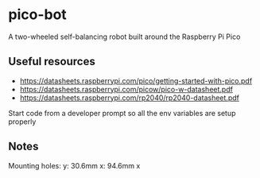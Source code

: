 # pico-bot
A two-wheeled self-balancing robot built around the Raspberry Pi Pico

## Useful resources
* https://datasheets.raspberrypi.com/pico/getting-started-with-pico.pdf
* https://datasheets.raspberrypi.com/picow/pico-w-datasheet.pdf
* https://datasheets.raspberrypi.com/rp2040/rp2040-datasheet.pdf 

Start code from a developer prompt so all the env variables are setup properly

## Notes
Mounting holes:
y: 30.6mm
x: 94.6mm x

